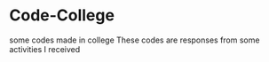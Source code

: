 # Code-College
some codes made in college
These codes are responses from some activities I received
